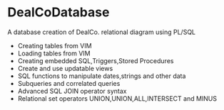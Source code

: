 DealCoDatabase
==============

A database creation of  DealCo. relational diagram using PL/SQL
* Creating tables from VIM
* Loading tables from VIM
* Creating embedded SQL,Triggers,Stored Procedures
* Create and use updatable views
* SQL functions to manipulate dates,strings and other data
* Subqueries and correlated queries
* Advanced SQL JOIN operator syntax
* Relational set operators UNION,UNION,ALL,INTERSECT and MINUS
